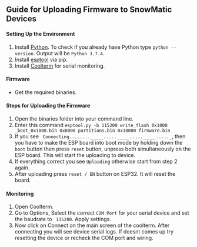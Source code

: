## Guide for Uploading Firmware to SnowMatic Devices

#### Setting Up the Environment
1. Install [Python](https://www.python.org/downloads/). To check if you already have Python type ```python --version```. Output will be ```Python 3.7.4```.
2. Install [esptool](https://pypi.org/project/esptool/) via pip.
3. Install [Coolterm](https://freeware.the-meiers.org/) for serial monitoring.

#### Firmware
* Get the required binaries.

#### Steps for Uploading the Firmware
1. Open the binaries folder into your command line.
2. Enter this command ``` esptool.py -b 115200 write_flash 0x1000 _boot_0x1000.bin 0x8000 partitions.bin 0x10000 firmware.bin ```
3. If you see ``` Connecting........_____....._____....._____....._```, then you have to make the ESP board into boot mode by holding down the ```boot``` button  then press ```reset``` button, unpress both simultaneously on the ESP board. This will start the uploading to device.
4. If everything correct you see ``` Uploading ``` otherwise start from step 2 again.
5. After uploading press ``` reset / EN ``` button on ESP32. It will reset the board.

#### Monitoring

1. Open Coolterm.
2. Go to Options, Select the correct ```COM Port``` for your serial device and set the baudrate to ``` 115200```. Apply settings.
3. Now click on Connect on the main screen of the coolterm. After connecting you will see device serial logs. If doesnt comes up try resetting the device or recheck the COM port and wiring.
